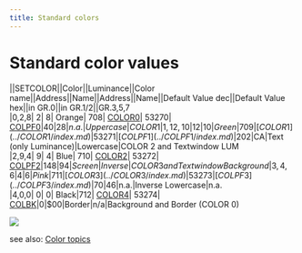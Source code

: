 ```yaml
---
title: Standard colors
---
```

# Standard color values  
||SETCOLOR||Color||Luminance||Color name||Address||Name||Address||Name||Default Value dec||Default Value hex||in GR.0||in GR.1/2||GR.3,5,7  
|0,2,8|	2|	8|	Orange|	708|	[COLOR0](../COLOR0/index.md)|	53270|	[COLPF0](../COLPF0/index.md)|40|$28|n.a.|Uppercase|COLOR 1  
|1,12,10|12|	10|	Green|	709|	[COLOR1](../COLOR1/index.md)|	53271|	[COLPF1](../COLPF1/index.md)|202|$CA|Text (only Luminance)|Lowercase|COLOR 2 and Textwindow LUM  
|2,9,4|	9|	4|	Blue|	710|	[COLOR2](../COLOR2/index.md)|	53272|	[COLPF2](../COLPF2/index.md)|148|$94|Screen|Inverse|COLOR 3 and Textwindow Background  
|3,4,6|	4|	6|	Pink|    711|	[COLOR3](../COLOR3/index.md)|	53273|	[COLPF3](../COLPF3/index.md)|70|$46|n.a.|Inverse Lowercase|n.a.  
|4,0,0|	0|	0|	Black|712|	[COLOR4](../COLOR4/index.md)|	53274|	[COLBK](../COLBK/index.md)|0|$00|Border|n/a|Background and Border (COLOR 0)  
  
  
![](attachments/STD-COLORS.png)  
  
  
  
see also: [Color topics](../Color_topics/index.md)  
